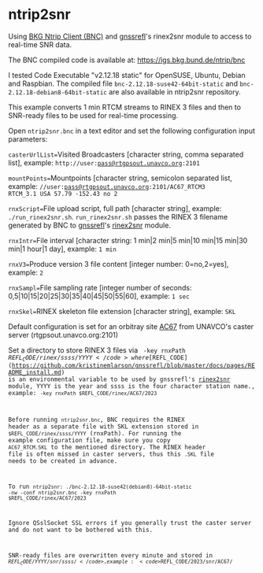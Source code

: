 # ntrip2snr
Using [BKG Ntrip Client (BNC)](https://igs.bkg.bund.de/ntrip/bnc) and [gnssrefl](https://github.com/kristinemlarson/gnssrefl)'s rinex2snr module to access to real-time SNR data.

The BNC compiled code is available at: https://igs.bkg.bund.de/ntrip/bnc

I tested Code Executable "v2.12.18 static" for OpenSUSE, Ubuntu, Debian and Raspbian. The compiled file <code>bnc-2.12.18-suse42-64bit-static</code> and 
<code>bnc-2.12.18-debian8-64bit-static</code> are also available in ntrip2snr repository. 

This example converts 1 min RTCM streams to RINEX 3 files and then to SNR-ready files to be used for real-time processing.

Open <code>ntrip2snr.bnc</code> in a text editor and set the following configuration input parameters:

<code>casterUrlList=</code>Visited Broadcasters [character string, comma separated list], example:  <code>http://user:pass@rtgpsout.unavco.org:2101</code>

<code>mountPoints=</code>Mountpoints [character string, semicolon separated list, example: <code>//user:pass@rtgpsout.unavco.org:2101/AC67_RTCM3 RTCM_3.1 USA 57.79 -152.43 no 2</code>

<code>rnxScript=</code>File upload script, full path [character string], example: <code>./run_rinex2snr.sh</code>. <code>run_rinex2snr.sh</code> passes the RINEX 3 filename generated by BNC to [gnssrefl](https://github.com/kristinemlarson/gnssrefl)'s [rinex2snr](https://github.com/kristinemlarson/gnssrefl/blob/master/docs/pages/rinex2snr.md) module. 

<code>rnxIntr=</code>File interval [character string: 1 min|2 min|5 min|10 min|15 min|30 min|1 hour|1 day], example: <code>1 min</code>

<code>rnxV3=</code>Produce version 3 file content [integer number: 0=no,2=yes], example: <code>2</code>

<code>rnxSampl=</code>File sampling rate [integer number of seconds: 0,5|10|15|20|25|30|35|40|45|50|55|60], example: <code>1 sec</code> 

<code>rnxSkel=</code>RINEX skeleton file extension [character string], example: <code>SKL</code>

Default configuration is set for an orbitray site [AC67](https://www.unavco.org/instrumentation/networks/status/nota/overview/AC67) from UNAVCO's caster server (rtgpsout.unavco.org:2101)

Set a directory to store RINEX 3 files via <code> -key rnxPath $REFL_CODE/rinex/ssss/YYYY</code> where [$REFL_CODE](https://github.com/kristinemlarson/gnssrefl/blob/master/docs/pages/README_install.md) is an environmental variable to be used by gnssrefl's [rinex2snr](https://github.com/kristinemlarson/gnssrefl/blob/master/docs/pages/rinex2snr.md) module, YYYY is the year and ssss is the four character station name., example: <code>-key rnxPath $REFL_CODE/rinex/AC67/2023</code>

Before running <code>ntrip2snr.bnc</code>, BNC requires the RINEX header as a separate file with SKL extension stored in <code>$REFL_CODE/rinex/ssss/YYYY</code> (rnxPath). For running the example configuration file, make sure you copy <code>AC67_RTCM.SKL</code> to the mentioned directory. The RINEX header file is often missed in caster servers, thus this <code>.SKL</code> file needs to be created in advance. 

To run <code>ntrip2snr: ./bnc-2.12.18-suse42(debian8)-64bit-static -nw -conf ntrip2snr.bnc -key rnxPath $REFL_CODE/rinex/AC67/2023</code>

Ignore QSslSocket SSL errors if you generally trust the caster server and do not want to be bothered with this.

SNR-ready files are overwritten every minute and stored in <code>$REFL_CODE/YYYY/snr/ssss/</code>, example: <code>$REFL_CODE/2023/snr/AC67/</code>
